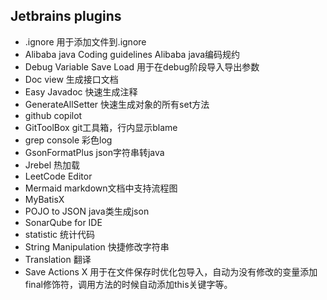 
## Jetbrains plugins
- .ignore
用于添加文件到.ignore
- Alibaba java Coding guidelines
Alibaba java编码规约
- Debug Variable Save Load
用于在debug阶段导入导出参数
- Doc view
生成接口文档
- Easy Javadoc
快速生成注释
- GenerateAllSetter
快速生成对象的所有set方法
- github copilot
- GitToolBox
git工具箱，行内显示blame
- grep console
彩色log
- GsonFormatPlus
json字符串转java
- Jrebel
热加载
- LeetCode Editor
- Mermaid
markdown文档中支持流程图
- MyBatisX
- POJO to JSON
java类生成json
- SonarQube for IDE
- statistic
统计代码
- String Manipulation
快捷修改字符串
- Translation
翻译
- Save Actions X
用于在文件保存时优化包导入，自动为没有修改的变量添加final修饰符，调用方法的时候自动添加this关键字等。